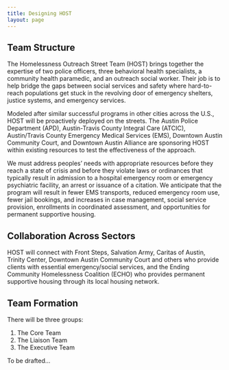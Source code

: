 ```yaml
---
title: Designing HOST
layout: page
---
```


## Team Structure

The Homelessness Outreach Street Team (HOST) brings together the expertise of two police officers, three behavioral health specialists, a community health paramedic, and an outreach social worker.  Their job is to help bridge the gaps between social services and safety where hard-to-reach populations get stuck in the revolving door of emergency shelters, justice systems, and emergency services.

Modeled after similar successful programs in other cities across the U.S., HOST will be proactively deployed on the streets. The Austin Police Department (APD), Austin-Travis County Integral Care (ATCIC), Austin/Travis County Emergency Medical Services (EMS), Downtown Austin Community Court, and Downtown Austin Alliance are sponsoring HOST within existing resources to test the effectiveness of the approach.

We must address peoples’ needs with appropriate resources before they reach a state of crisis and before they violate laws or ordinances that typically result in admission to a hospital emergency room or emergency psychiatric facility, an arrest or issuance of a citation.  We anticipate that the program will result in fewer EMS transports, reduced emergency room use, fewer jail bookings, and increases in case management, social service provision, enrollments in coordinated assessment, and opportunities for permanent supportive housing.

## Collaboration Across Sectors

HOST will connect with Front Steps, Salvation Army, Caritas of Austin, Trinity Center, Downtown Austin Community Court and others who provide clients with essential emergency/social services, and the Ending Community Homelessness Coalition (ECHO) who provides permanent supportive housing through its local housing network.

## Team Formation

There will be three groups:
1. The Core Team
2. The Liaison Team
3. The Executive Team

To be drafted...

